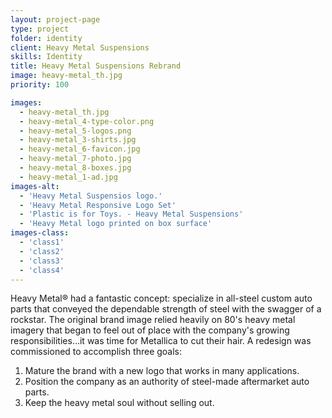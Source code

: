 ```yaml
---
layout: project-page
type: project
folder: identity
client: Heavy Metal Suspensions
skills: Identity
title: Heavy Metal Suspensions Rebrand
image: heavy-metal_th.jpg
priority: 100

images: 
  - heavy-metal_th.jpg
  - heavy-metal_4-type-color.png
  - heavy-metal_5-logos.png
  - heavy-metal_3-shirts.jpg
  - heavy-metal_6-favicon.jpg
  - heavy-metal_7-photo.jpg
  - heavy-metal_8-boxes.jpg
  - heavy-metal_1-ad.jpg
images-alt:
  - 'Heavy Metal Suspensios logo.'
  - 'Heavy Metal Responsive Logo Set'
  - 'Plastic is for Toys. - Heavy Metal Suspensions'
  - 'Heavy Metal logo printed on box surface'
images-class:
  - 'class1'
  - 'class2'
  - 'class3'
  - 'class4'
---
```



Heavy Metal® had a fantastic concept: specialize in all-steel custom auto parts that conveyed the dependable strength of steel with the swagger of a rockstar. The original brand image relied heavily on 80's heavy metal imagery that began to feel out of place with the company's growing responsibilities…it was time for Metallica to cut their hair. A redesign was commissioned to accomplish three goals:
1. Mature the brand with a new logo that works in many applications.
2. Position the company as an authority of steel-made aftermarket auto parts.
3. Keep the heavy metal soul without selling out.
